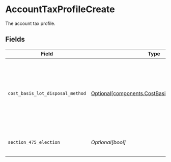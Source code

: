 # AccountTaxProfileCreate

The account tax profile.


## Fields

| Field                                                                                                                                                                                                                                                                                                                                                                                   | Type                                                                                                                                                                                                                                                                                                                                                                                    | Required                                                                                                                                                                                                                                                                                                                                                                                | Description                                                                                                                                                                                                                                                                                                                                                                             | Example                                                                                                                                                                                                                                                                                                                                                                                 |
| --------------------------------------------------------------------------------------------------------------------------------------------------------------------------------------------------------------------------------------------------------------------------------------------------------------------------------------------------------------------------------------- | --------------------------------------------------------------------------------------------------------------------------------------------------------------------------------------------------------------------------------------------------------------------------------------------------------------------------------------------------------------------------------------- | --------------------------------------------------------------------------------------------------------------------------------------------------------------------------------------------------------------------------------------------------------------------------------------------------------------------------------------------------------------------------------------- | --------------------------------------------------------------------------------------------------------------------------------------------------------------------------------------------------------------------------------------------------------------------------------------------------------------------------------------------------------------------------------------- | --------------------------------------------------------------------------------------------------------------------------------------------------------------------------------------------------------------------------------------------------------------------------------------------------------------------------------------------------------------------------------------- |
| `cost_basis_lot_disposal_method`                                                                                                                                                                                                                                                                                                                                                        | [Optional[components.CostBasisLotDisposalMethod]](../../models/components/costbasislotdisposalmethod.md)                                                                                                                                                                                                                                                                                | :heavy_minus_sign:                                                                                                                                                                                                                                                                                                                                                                      | A method of determining the cost basis of an asset that has been sold or disposed of, by identifying which specific lot of the asset was sold and using the cost of that lot to calculate the cost basis; this method is commonly used for tax purposes to determine the amount of reportable capital gains or losses By default, this is set to `COST_BASIS_LOT_DISPOSAL_MIN_TAX_TERM` | COST_BASIS_LOT_DISPOSAL_FIFO                                                                                                                                                                                                                                                                                                                                                            |
| `section_475_election`                                                                                                                                                                                                                                                                                                                                                                  | *Optional[bool]*                                                                                                                                                                                                                                                                                                                                                                        | :heavy_minus_sign:                                                                                                                                                                                                                                                                                                                                                                      | Indicates if the account is eligible to mark-to-market their securities and commodities holdings; Named after the related section of the IRS tax code                                                                                                                                                                                                                                   | true                                                                                                                                                                                                                                                                                                                                                                                    |